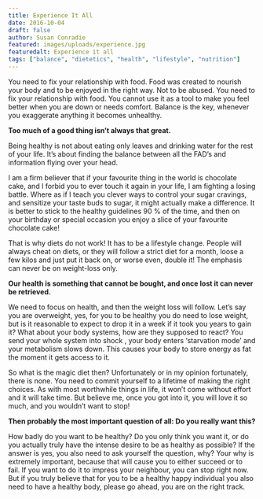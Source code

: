 ```yaml
---
title: Experience It All
date: 2016-10-04
draft: false
author: Susan Conradie
featured: images/uploads/experience.jpg
featuredalt: Experience it all
tags: ["balance", "dietetics", "health", "lifestyle", "nutrition"]
---
```


You need to fix your relationship with food. Food was created to nourish your body and to be enjoyed in the right way. Not to be abused. You need to fix your relationship with food. You cannot use it as a tool to make you feel better when you are down or needs comfort. Balance is the key, whenever you exaggerate anything it becomes unhealthy.

**Too much of a good thing isn’t always that great.**

Being healthy is not about eating only leaves and drinking water for the rest of your life. It’s about finding the balance between all the FAD’s and information flying over your head.

I am a firm believer that if your favourite thing in the world is chocolate cake, and I forbid you to ever touch it again in your life, I am fighting a losing battle. Where as if I teach you clever ways to control your sugar cravings, and sensitize your taste buds to sugar, it might actually make a difference. It is better to stick to the healthy guidelines 90 % of the time, and then on your birthday or special occasion you enjoy a slice of your favourite chocolate cake!

That is why diets do not work! It has to be a lifestyle change. People will always cheat on diets, or they will follow a strict diet for a month, loose a few kilos and just put it back on, or worse even, double it! The emphasis can never be on weight-loss only.

**Our health is something that cannot be bought, and once lost it can never be retrieved.**

We need to focus on health, and then the weight loss will follow. Let’s say you are overweight, yes, for you to be healthy you do need to lose weight, but is it reasonable to expect to drop it in a week if it took you years to gain it? What about your body systems, how are they supposed to react? You send your whole system into shock , your body enters ‘starvation mode’ and your metabolism slows down. This causes your body to store energy as fat the moment it gets access to it.

So what is the magic diet then? Unfortunately or in my opinion fortunately, there is none. You need to commit yourself to a lifetime of making the right choices. As with most worthwhile things in life, it won’t come without effort and it will take time. But believe me, once you got into it, you will love it so much, and you wouldn’t want to stop!

**Then probably the most important question of all: Do you really want this?**

How badly do you want to be healthy? Do you only think you want it, or do you actually truly have the intense desire to be as healthy as possible? If the answer is yes, you also need to ask yourself the question, why? Your why is extremely important, because that will cause you to either succeed or to fail. If you want to do it to impress your neighbour, you can stop right now. But if you truly believe that for you to be a healthy happy individual you also need to have a healthy body, please go ahead, you are on the right track.
